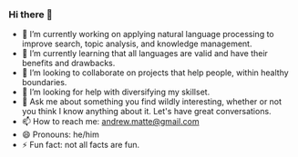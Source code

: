 ### Hi there 👋

- 🔭 I’m currently working on applying natural language processing to improve search, topic analysis, and knowledge management.
- 🌱 I’m currently learning that all languages are valid and have their benefits and drawbacks.
- 👯 I’m looking to collaborate on projects that help people, within healthy boundaries.
- 🤔 I’m looking for help with diversifying my skillset.
- 💬 Ask me about something you find wildly interesting, whether or not you think I know anything about it. Let's have great conversations.
- 📫 How to reach me: andrew.matte@gmail.com
- 😄 Pronouns: he/him
- ⚡ Fun fact: not all facts are fun.
